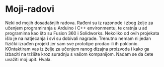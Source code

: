 # Moji-radovi
Neki od mojih dosadašnjih radova.
Rađeni su iz razonode i zbog želje za učenjem programiranja u Arduino i C++ environmentu,
te cratnja u ad programima kao što su Fusion 360 i Solidworks.
Nekoliko od ovih projekata išlo je na natjecanja i svi su dobivali nagrade. 
Trenutno nemam ni jedan fizički izrađen projekt jer sam sve prototipe prodao ili ih poklonio.
KOntaktiram vas iz želje za učenjem ranog dizajna proizvoda i kako ga izbaciti na tržište kroz suradnju
s vašom kompanijom. Nadam se da ćete uvažiti moj upit. Hvala.
